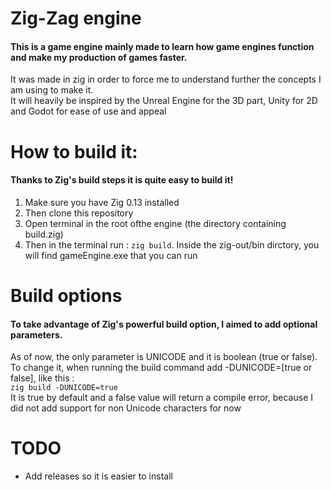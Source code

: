 # Zig-Zag engine
#### This is a game engine mainly made to learn how game engines function and make my production of games faster.

It was made in zig in order to force me to understand further the concepts I am using to make it.\
It will heavily be inspired by the Unreal Engine for the 3D part, Unity for 2D and Godot for ease of use and appeal

# How to build it:
#### Thanks to Zig's build steps it is quite easy to build it!
1. Make sure you have Zig 0.13 installed
2. Then clone this repository
3. Open terminal in the root ofthe engine (the directory containing build.zig)
4. Then in the terminal run :
`zig build`.
Inside the zig-out/bin dirctory, you will find gameEngine.exe that you can run

# Build options
#### To take advantage of Zig's powerful build option, I aimed to add optional parameters.
As of now, the only parameter is UNICODE and it is  boolean (true or false).\
To change it, when running the build command add -DUNICODE=[true or false], like this :\
`zig build -DUNICODE=true`\
It is true by default and a false value will return a compile error, because I did not add support for non Unicode characters for now
# TODO
* Add releases so it is easier to install
